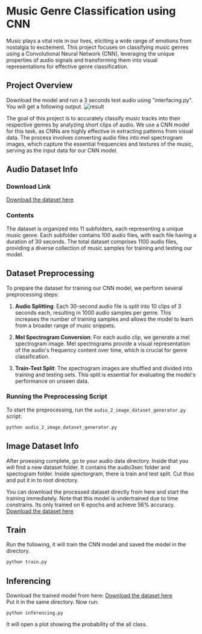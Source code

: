# Music Genre Classification using CNN

Music plays a vital role in our lives, eliciting a wide range of emotions from nostalgia to excitement. This project focuses on classifying music genres using a Convolutional Neural Network (CNN), leveraging the unique properties of audio signals and transforming them into visual representations for effective genre classification.

## Project Overview 
Download the model and run a 3 seconds test audio using "interfacing.py". You will get a following output. 
![result](https://github.com/jakariaemon/Music-Genre-Classification-using-CNN/assets/43466665/24d445b9-82e3-4ae5-8526-7e35813c2c7d)

The goal of this project is to accurately classify music tracks into their respective genres by analyzing short clips of audio. We use a CNN model for this task, as CNNs are highly effective in extracting patterns from visual data. The process involves converting audio files into mel spectrogram images, which capture the essential frequencies and textures of the music, serving as the input data for our CNN model.

## Audio Dataset Info

### Download Link

[Download the dataset here](https://drive.google.com/file/d/1leHPFTqKRzfrqW4-b6Mxh-N_pVwn_Ay1/view?usp=sharing) 

### Contents

The dataset is organized into 11 subfolders, each representing a unique music genre. Each subfolder contains 100 audio files, with each file having a duration of 30 seconds. The total dataset comprises 1100 audio files, providing a diverse collection of music samples for training and testing our model.

## Dataset Preprocessing

To prepare the dataset for training our CNN model, we perform several preprocessing steps:

1. **Audio Splitting**: Each 30-second audio file is split into 10 clips of 3 seconds each, resulting in 1000 audio samples per genre. This increases the number of training samples and allows the model to learn from a broader range of music snippets.

2. **Mel Spectrogram Conversion**: For each audio clip, we generate a mel spectrogram image. Mel spectrograms provide a visual representation of the audio's frequency content over time, which is crucial for genre classification.

3. **Train-Test Split**: The spectrogram images are shuffled and divided into training and testing sets. This split is essential for evaluating the model's performance on unseen data.

### Running the Preprocessing Script

To start the preprocessing, run the `audio_2_image_dataset_generator.py` script:

```bash
python audio_2_image_dataset_generator.py
```

## Image Dataset Info
After proessing complete, go to your audio data directory. Inside that you will find a new dataset folder. It contains the audio3sec folder and spectogram folder. Inside spectorgram, there is train and test split. Cut thso and put it in to root directory. 

You can download the processed dataset directly from here and start the training immediately. Note that this model is undertrained due to time constrains. Its only trained on 6 epochs and achieve 56% accuracy. 
[Download the dataset here](https://drive.google.com/file/d/1_Yc3AGMdtZK9dAaIf2ufPy_pfL4Y1YLh/view?usp=sharing)  

## Train 
Run the following, it will train the CNN model and saved the model in the directory. 
```bash
python train.py
```

## Inferencing   
Download the trained model from here: [Download the dataset here](https://drive.google.com/file/d/14W9mdEVOLbRLp-X5OR7dx_ToleaBIk2n/view?usp=sharing)  
Put it in the same directory. Now run: 
```
python inferencing.py 
```
It will open a plot showing the probability of the all class. 
